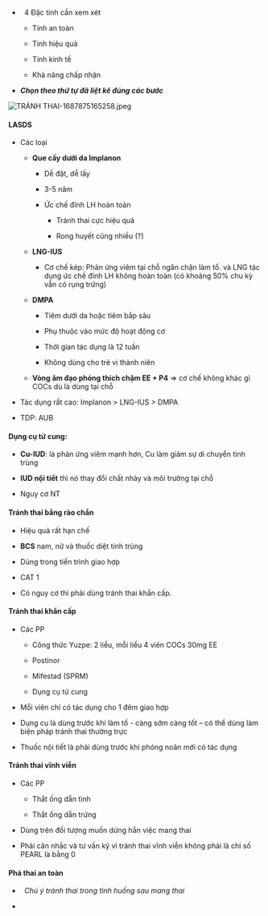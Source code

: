-   4 Đặc tính cần xem xét  
	- Tính an toàn  
	- Tinh hiệu quả  
	- Tính kinh tế  
	- Khả năng chấp nhận   
- **_Chọn theo thứ tự đã liệt kê đúng các bước_**  
![TRÁNH THAI-1687875165258.jpeg](../../../../200%20Files/image/image/TR%C3%81NH%20THAI-1687875165258.jpeg)  
#### LASDS  
- Các loại  
	- **Que cấy dưới da Implanon**  
		- Dễ đặt, dễ lấy  
		- 3-5 năm  
		- Ức chế đỉnh LH hoàn toàn  
			- Tránh thai cực hiệu quả  
			- Rong huyết cũng nhiều (?)  
	- **LNG-IUS**  
		- Cơ chế kép: Phản ứng viêm tại chỗ ngăn chặn làm tổ. và LNG tác dụng ức chế đỉnh LH không hoàn toàn (có khoảng 50% chu kỳ vẫn có rụng trứng)  
	- **DMPA**  
		- Tiêm dưới da hoặc tiêm bắp sâu  
		- Phụ thuộc vào mức độ hoạt động cơ  
		- Thời gian tác dụng là 12 tuần  
		- Không dùng cho trẻ vị thành niên  
	- **Vòng âm đạo phóng thích chậm EE + P4** => cơ chế không khác gì COCs dù là dùng tại chỗ  
- Tác dụng rất cao: Implanon > LNG-IUS > DMPA  
- TDP: AUB  
#### Dụng cụ tử cung:  
- **Cu-IUD**: là phản ứng viêm mạnh hơn, Cu làm giảm sự di chuyển tinh trùng  
- **IUD nội tiết** thì nó thay đổi chất nhày và môi trường tại chỗ  
- Nguy cơ NT  
#### Tránh thai bằng rào chắn  
- Hiệu quả rất hạn chế  
- **BCS** nam, nữ và thuốc diệt tinh trùng  
- Dùng trong tiến trình giao hợp  
- CAT 1  
- Có nguy cơ thì phải dùng tránh thai khẩn cấp.  
#### Tránh thai khẩn cấp  
- Các PP  
	- Công thức Yuzpe: 2 liều, mỗi liều 4 viên COCs 30mg EE  
	- Postinor  
	- Mifestad (SPRM)  
	- Dụng cụ tử cung  
- Mỗi viên chỉ có tác dụng cho 1 đêm giao hợp  
- Dụng cụ là dùng trước khi làm tổ - càng sớm càng tốt – có thể dùng làm biện pháp tránh thai thường trực  
- Thuốc nội tiết là phải dùng trước khi phóng noãn mới có tác dụng  
#### Tránh thai vĩnh viễn  
- Các PP  
	- Thắt ống dẫn tinh  
	- Thắt ống dẫn trứng  
- Dùng trên đối tượng muốn dừng hẳn việc mang thai  
- Phải cân nhắc và tư vấn kỹ vì tránh thai vĩnh viễn không phải là chỉ số PEARL là bằng 0  
#### Phá thai an toàn  
-   _Chú ý tránh thai trong tình huống sau mang thai_  
- 